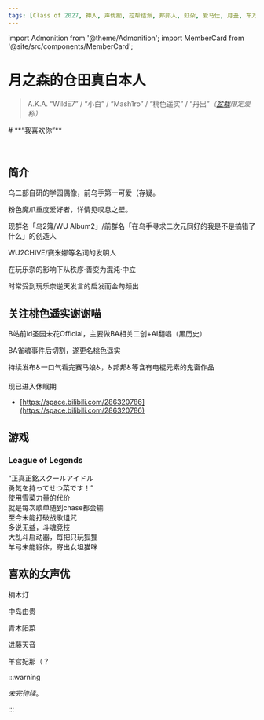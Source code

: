 ```yaml
---
tags: [Class of 2027, 神人, 声优痴, 拉帮结派, 邦邦人, 虹杂, 爱马仕, 月丑, 车万众，森田あやみ后援团]
---
```


import Admonition from '@theme/Admonition';
import MemberCard from '@site/src/components/MemberCard';

# 月之森的仓田真白本人

> A.K.A. “WildE7” / “小白” / “Mash1ro” / “桃色遥实” / “丹出”_（[盆栽](绿色盆栽.md)限定爱称）_

<Admonition type="info" icon="🧊" title="进条目啥都别说，先一起喊：">
# **“我喜欢你”**
</Admonition>

<MemberCard
  name="月之森的仓田真白本人"
  subtitle="Author"
  avatar="https://lain.bgm.tv/pic/user/c/000/83/12/831297.jpg"
  link="https://bgm.tv/user/831297"
/>

<br />

## 简介

乌二部自研的学园偶像，前乌手第一可爱（存疑。

粉色魔爪重度爱好者，详情见叹息之壁。

现群名「乌2簿/WU Album2」/前群名「在乌手寻求二次元同好的我是不是搞错了什么」的创造人

WU2CHIVE/赛米娜等名词的发明人

在玩乐奈的影响下从秩序·善变为混沌·中立

时常受到玩乐奈逆天发言的启发而金句频出


## 关注桃色遥实谢谢喵

B站前id圣园未花Official，主要做BA相关二创+AI翻唱（黑历史）

BA雀魂事件后切割，遂更名桃色遥实

持续发布♿一口气看完赛马娘♿，♿邦邦♿等含有电棍元素的鬼畜作品

现已进入休眠期

-   [https://space.bilibili.com/286320786](https://space.bilibili.com/286320786)

## 游戏
### League of Legends
<MemberCard
  name="YukiSetsuna"
  subtitle="战斗用id"
  avatar="https://avatars.cloudflare.steamstatic.com/6bb50873509bc7de854c5cadcc5e66c58c8a1d75_full.jpg"
  link="https://op.gg/lol/summoners/na/YukiSetsuna-WILDE"
/>
“正真正銘スクールアイドル\
勇気を持ってせつ菜です！”\
使用雪菜力量的代价\
就是每次歌单随到chase都会输\
至今未能打破战歌诅咒\
多说无益，斗魂竞技\
大乱斗启动器，每把只玩狐狸\
羊弓未能锻体，寄出女坦猫咪





## 喜欢的女声优

楠木灯

中岛由贵

青木阳菜

进藤天音

羊宫妃那（？

:::warning

_未完待续_。

:::
